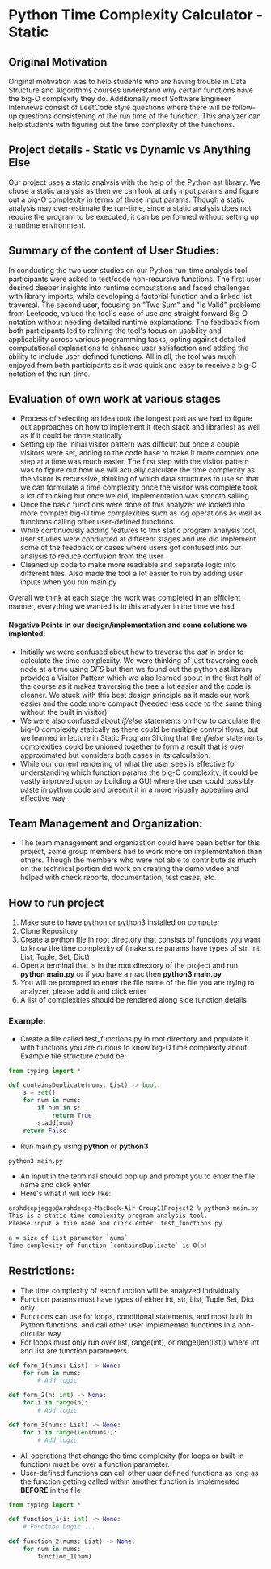# Python Time Complexity Calculator - Static 

## Original Motivation

Original motivation was to help students who are having trouble in Data Structure and Algorithms courses understand why certain functions have the big-O complexity they do. Additionally most Software Engineer Interviews consist of LeetCode style questions where there will be follow-up questions consistening of the run time of the function. This analyzer can help students with figuring out the time complexity of the functions.

## Project details - Static vs Dynamic vs Anything Else

Our project uses a static analysis with the help of the Python ast library. We chose a static analysis as then we can look at only input params and figure out a big-O complexity in terms of those input params. Though a static analysis may over-estimate the run-time, since a static analysis does not require the program to be executed, it can be performed without setting up a runtime environment.

## Summary of the content of User Studies:

In conducting the two user studies on our Python run-time analysis tool, participants were asked to test/code non-recursive functions. The first user desired deeper insights into runtime computations and faced challenges with library imports, while developing a factorial function and a linked list traversal. The second user, focusing on "Two Sum" and "Is Valid" problems from Leetcode, valued the tool's ease of use and straight forward Big O notation without needing detailed runtime explanations. The feedback from both participants led to refining the tool's focus on usability and applicability across various programming tasks, opting against detailed computational explanations to enhance user satisfaction and adding the ability to include user-defined functions. All in all, the tool was much enjoyed from both participants as it was quick and easy to receive a big-O notation of the run-time. 

## Evaluation of own work at various stages

- Process of selecting an idea took the longest part as we had to figure out approaches on how to implement it (tech stack and libraries) as well as if it could be done statically
- Setting up the initial visitor pattern was difficult but once a couple visitors were set, adding to the code base to make it more complex one step at a time was much easier. The first step with the visitor pattern was to figure out how we will actually calculate the time complexity as the visitor is recurssive, thinking of which data structures to use so that we can formulate a time complexity once the visitor was complete took a lot of thinking but once we did, implementation was smooth sailing.
- Once the basic functions were done of this analyzer we looked into more complex big-O time complexities such as log operations as well as functions calling other user-defined functions
- While continuously adding features to this static program analysis tool, user studies were conducted at different stages and we did implement some of the feedback or cases where users got confused into our analysis to reduce confusion from the user
- Cleaned up code to make more readiable and separate logic into different files. Also made the tool a lot easier to run by adding user inputs when you run main.py

Overall we think at each stage the work was completed in an efficient manner, everything we wanted is in this analyzer in the time we had


#### Negative Points in our design/implementation and some solutions we implented:

- Initially we were confused about how to traverse the *ast* in order to calculate the time complexiity. We were thinking of just traversing each node at a time using *DFS* but then we found out the python ast library provides a Visitor Pattern which we also learned about in the first half of the course as it makes traversing the tree a lot easier and the code is cleaner. We stuck with this best design principle as it made our work easier and the code more compact (Needed less code to the same thing without the built in visitor)
- We were also confused about *if/else* statements on how to calculate the big-O complexity statically as there could be multiple control flows, but we learned in lecture in Static Program Slicing that the *if/else* statements complexities could be unioned together to form a result that is over approximated but considers both cases in its calculation. 
- While our current rendering of what the user sees is effective for understanding which function params the big-O complexity, it could be vastly improved upon by building a GUI where the user could possibly paste in python code and present it in a more visually appealing and effective way.

## Team Management and Organization:

- The team management and organization could have been better for this project, some group members had to work more on implementation than others. Though the members who were not able to contribute as much on the technical portion did work on creating the demo video and helped with check reports, documentation, test cases, etc.

## How to run project

1. Make sure to have python or python3 installed on computer
2. Clone Repository
3. Create a python file in root directory that consists of functions you want to know the time complexity of (make sure params have types of str, int, List, Tuple, Set, Dict)
4. Open a terminal that is in the root directory of the project and run **python main.py** or if you have a mac then **python3 main.py**
5. You will be prompted to enter the file name of the file you are trying to analyzer, please add it and click enter
6. A list of complexities should be rendered along side function details

### Example:

- Create a file called test_functions.py in root directory and populate it with functions you are curious to know big-O time complexity about. Example file structure could be:

```python
from typing import *

def containsDuplicate(nums: List) -> bool:
    s = set()
    for num in nums:
        if num in s:
            return True
        s.add(num)
    return False
```

- Run main.py using **python** or **python3**

```zsh
python3 main.py
```

- An input in the terminal should pop up and prompt you to enter the file name and click enter
- Here's what it will look like:

```zsh
arshdeepjaggo@Arshdeeps-MacBook-Air Group11Project2 % python3 main.py
This is a static time complexity program analysis tool.
Please input a file name and click enter: test_functions.py

a = size of list parameter `nums`
Time complexity of function `containsDuplicate` is O(a)
```

## Restrictions:

- The time complexity of each function will be analyzed individually
- Function params must have types of either int, str, List, Tuple Set, Dict only
- Functions can use for loops, conditional statements, and most built in Python functions, and call other user implemented functions in a non-circular way
- For loops must only run over list, range(int), or range(len(list)) where int and list are function parameters.

```python
def form_1(nums: List) -> None:
    for num in nums:
        # Add logic

def form_2(n: int) -> None:
    for i in range(n):
        # Add logic

def form_3(nums: List) -> None:
    for i in range(len(nums)):
        # Add logic
```

- All operations that change the time complexity (for loops or built-in function) must be over a function parameter.
- User-defined functions can call other user defined functions as long as the function getting called within another function is implemented **BEFORE** in the file

```python
from typing import *

def function_1(i: int) -> None:
    # Function Logic ...

def function_2(nums: List) -> None:
    for num in nums:
        function_1(num)
```
